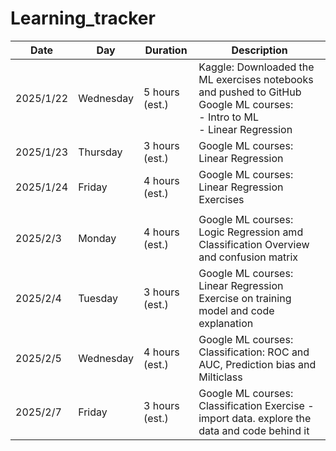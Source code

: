 # Learning_tracker

| Date      | Day       | Duration       | Description                                                                                                                       |
| --------- | --------- | -------------- | --------------------------------------------------------------------------------------------------------------------------------- |
| 2025/1/22 | Wednesday | 5 hours (est.) | Kaggle: Downloaded the ML exercises notebooks and pushed to GitHub<br>Google ML courses:<br>- Intro to ML<br>- Linear Regression |
| 2025/1/23 | Thursday  | 3 hours (est.)                | Google ML courses: Linear Regression|
| 2025/1/24 | Friday  | 4 hours (est.)                | Google ML courses: Linear Regression Exercises|
| |||
| 2025/2/3 | Monday  | 4 hours (est.)                | Google ML courses: Logic Regression amd Classification Overview and confusion matrix |
| 2025/2/4 | Tuesday  | 3 hours (est.)                | Google ML courses: Linear Regression Exercise on training model and code explanation|
| 2025/2/5 | Wednesday  | 4 hours (est.)                | Google ML courses: Classification: ROC and AUC, Prediction bias and Milticlass|
| 2025/2/7 | Friday  | 3 hours (est.)                | Google ML courses: Classification Exercise - import data. explore the data and code behind it|